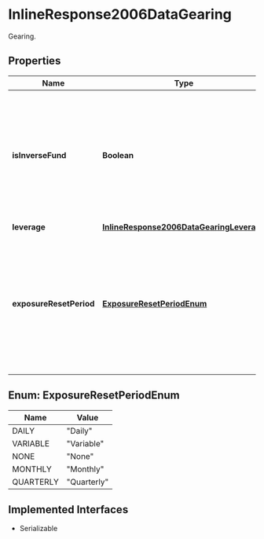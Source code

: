 

# InlineResponse2006DataGearing

Gearing.

## Properties

Name | Type | Description | Notes
------------ | ------------- | ------------- | -------------
**isInverseFund** | **Boolean** | Flags ETPs that deliver short exposure to an index, including leveraged short exposure. This data is available for all the regions. |  [optional]
**leverage** | [**InlineResponse2006DataGearingLeverage**](InlineResponse2006DataGearingLeverage.md) |  |  [optional]
**exposureResetPeriod** | [**ExposureResetPeriodEnum**](#ExposureResetPeriodEnum) | Exposure reset frequency of leveraged and inverse ETPs, text and standardized value available. This data is available for all the regions. |  [optional]



## Enum: ExposureResetPeriodEnum

Name | Value
---- | -----
DAILY | &quot;Daily&quot;
VARIABLE | &quot;Variable&quot;
NONE | &quot;None&quot;
MONTHLY | &quot;Monthly&quot;
QUARTERLY | &quot;Quarterly&quot;


## Implemented Interfaces

* Serializable


